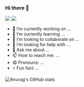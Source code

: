### Hi there 👋

<img src="https://img.shields.io/badge/JS-#F7DF1E?style=for-the-badge&logo=jss&logoColor=JS">
<img src="https://img.shields.io/badge/Python-3776AB?style=for-the-badge&logo=Python&logoColor=white">


- 🔭 I’m currently working on ...
- 🌱 I’m currently learning ...
- 👯 I’m looking to collaborate on ...
- 🤔 I’m looking for help with ...
- 💬 Ask me about ...
- 📫 How to reach me: ...
- 😄 Pronouns: ...
- ⚡ Fun fact: ...

![Anurag's GitHub stats](https://github-readme-stats.vercel.app/api?username=Samdasoo1076&show_icons=true&theme=radical)
